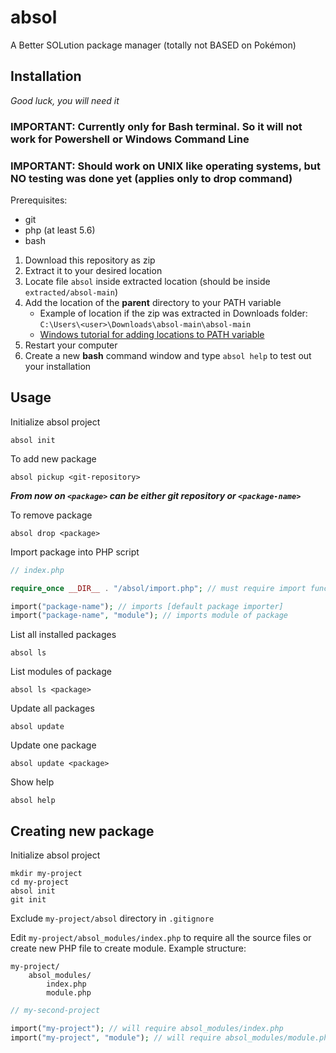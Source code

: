 # absol
A Better SOLution package manager (totally not BASED on Pokémon)

## Installation

*Good luck, you will need it*

### IMPORTANT: Currently only for Bash terminal. So it will not work for Powershell or Windows Command Line

### IMPORTANT: Should work on UNIX like operating systems, but NO testing was done yet (applies only to drop command)

Prerequisites:
- git
- php (at least 5.6)
- bash

1. Download this repository as zip
2. Extract it to your desired location
3. Locate file `absol` inside extracted location (should be inside `extracted/absol-main`)
4. Add the location of the **parent** directory to your PATH variable
    - Example of location if the zip was extracted in Downloads folder: `C:\Users\<user>\Downloads\absol-main\absol-main`
    - [Windows tutorial for adding locations to PATH variable](https://www.computerhope.com/issues/ch000549.htm)
5. Restart your computer
6. Create a new **bash** command window and type `absol help` to test out your installation

## Usage

Initialize absol project

```shell
absol init
```

To add new package

```shell
absol pickup <git-repository>
```

***From now on `<package>` can be either git repository or `<package-name>`***

To remove package

```shell
absol drop <package>
```

Import package into PHP script

```php
// index.php

require_once __DIR__ . "/absol/import.php"; // must require import function

import("package-name"); // imports [default package importer]
import("package-name", "module"); // imports module of package
```

List all installed packages

```shell
absol ls
```

List modules of package

```shell
absol ls <package>
```

Update all packages

```shell
absol update
```

Update one package

```shell
absol update <package>
```

Show help

```shell
absol help
```

## Creating new package

Initialize absol project

```shell
mkdir my-project
cd my-project
absol init
git init
```

Exclude `my-project/absol` directory in `.gitignore`

Edit `my-project/absol_modules/index.php` to require all the source files
or create new PHP file to create module. Example structure:

```text
my-project/
    absol_modules/
        index.php
        module.php
```

```php
// my-second-project

import("my-project"); // will require absol_modules/index.php
import("my-project", "module"); // will require absol_modules/module.php
```
